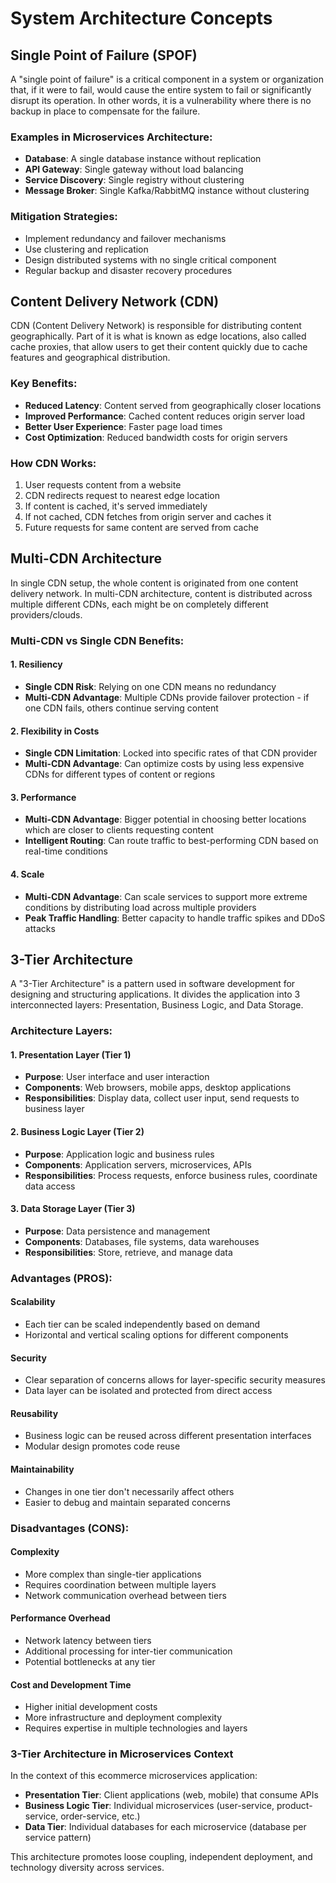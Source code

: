 # System Architecture Concepts

## Single Point of Failure (SPOF)

A "single point of failure" is a critical component in a system or organization that, if it were to fail, would cause the entire system to fail or significantly disrupt its operation. In other words, it is a vulnerability where there is no backup in place to compensate for the failure.

### Examples in Microservices Architecture:
- **Database**: A single database instance without replication
- **API Gateway**: Single gateway without load balancing
- **Service Discovery**: Single registry without clustering
- **Message Broker**: Single Kafka/RabbitMQ instance without clustering

### Mitigation Strategies:
- Implement redundancy and failover mechanisms
- Use clustering and replication
- Design distributed systems with no single critical component
- Regular backup and disaster recovery procedures

## Content Delivery Network (CDN)

CDN (Content Delivery Network) is responsible for distributing content geographically. Part of it is what is known as edge locations, also called cache proxies, that allow users to get their content quickly due to cache features and geographical distribution.

### Key Benefits:
- **Reduced Latency**: Content served from geographically closer locations
- **Improved Performance**: Cached content reduces origin server load
- **Better User Experience**: Faster page load times
- **Cost Optimization**: Reduced bandwidth costs for origin servers

### How CDN Works:
1. User requests content from a website
2. CDN redirects request to nearest edge location
3. If content is cached, it's served immediately
4. If not cached, CDN fetches from origin server and caches it
5. Future requests for same content are served from cache

## Multi-CDN Architecture

In single CDN setup, the whole content is originated from one content delivery network.
In multi-CDN architecture, content is distributed across multiple different CDNs, each might be on completely different providers/clouds.

### Multi-CDN vs Single CDN Benefits:

#### 1. Resiliency
- **Single CDN Risk**: Relying on one CDN means no redundancy
- **Multi-CDN Advantage**: Multiple CDNs provide failover protection - if one CDN fails, others continue serving content

#### 2. Flexibility in Costs
- **Single CDN Limitation**: Locked into specific rates of that CDN provider
- **Multi-CDN Advantage**: Can optimize costs by using less expensive CDNs for different types of content or regions

#### 3. Performance
- **Multi-CDN Advantage**: Bigger potential in choosing better locations which are closer to clients requesting content
- **Intelligent Routing**: Can route traffic to best-performing CDN based on real-time conditions

#### 4. Scale
- **Multi-CDN Advantage**: Can scale services to support more extreme conditions by distributing load across multiple providers
- **Peak Traffic Handling**: Better capacity to handle traffic spikes and DDoS attacks

## 3-Tier Architecture

A "3-Tier Architecture" is a pattern used in software development for designing and structuring applications. It divides the application into 3 interconnected layers: Presentation, Business Logic, and Data Storage.

### Architecture Layers:

#### 1. Presentation Layer (Tier 1)
- **Purpose**: User interface and user interaction
- **Components**: Web browsers, mobile apps, desktop applications
- **Responsibilities**: Display data, collect user input, send requests to business layer

#### 2. Business Logic Layer (Tier 2)
- **Purpose**: Application logic and business rules
- **Components**: Application servers, microservices, APIs
- **Responsibilities**: Process requests, enforce business rules, coordinate data access

#### 3. Data Storage Layer (Tier 3)
- **Purpose**: Data persistence and management
- **Components**: Databases, file systems, data warehouses
- **Responsibilities**: Store, retrieve, and manage data

### Advantages (PROS):

#### Scalability
- Each tier can be scaled independently based on demand
- Horizontal and vertical scaling options for different components

#### Security
- Clear separation of concerns allows for layer-specific security measures
- Data layer can be isolated and protected from direct access

#### Reusability
- Business logic can be reused across different presentation interfaces
- Modular design promotes code reuse

#### Maintainability
- Changes in one tier don't necessarily affect others
- Easier to debug and maintain separated concerns

### Disadvantages (CONS):

#### Complexity
- More complex than single-tier applications
- Requires coordination between multiple layers
- Network communication overhead between tiers

#### Performance Overhead
- Network latency between tiers
- Additional processing for inter-tier communication
- Potential bottlenecks at any tier

#### Cost and Development Time
- Higher initial development costs
- More infrastructure and deployment complexity
- Requires expertise in multiple technologies and layers

### 3-Tier Architecture in Microservices Context

In the context of this ecommerce microservices application:

- **Presentation Tier**: Client applications (web, mobile) that consume APIs
- **Business Logic Tier**: Individual microservices (user-service, product-service, order-service, etc.)
- **Data Tier**: Individual databases for each microservice (database per service pattern)

This architecture promotes loose coupling, independent deployment, and technology diversity across services.